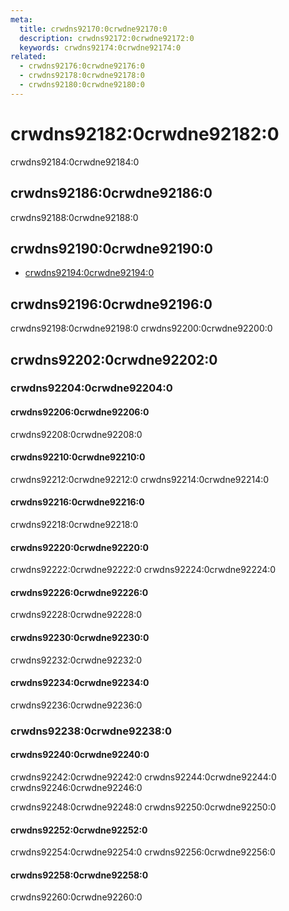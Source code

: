 ```yaml
---
meta:
  title: crwdns92170:0crwdne92170:0
  description: crwdns92172:0crwdne92172:0
  keywords: crwdns92174:0crwdne92174:0
related:
  - crwdns92176:0crwdne92176:0
  - crwdns92178:0crwdne92178:0
  - crwdns92180:0crwdne92180:0
---
```


# crwdns92182:0crwdne92182:0

crwdns92184:0crwdne92184:0

<entry-ad />

## crwdns92186:0crwdne92186:0

crwdns92188:0crwdne92188:0

<example file="v-date-picker-month/usage" />

## crwdns92190:0crwdne92190:0

- [crwdns92194:0crwdne92194:0](crwdns92192:0crwdne92192:0)

## crwdns92196:0crwdne92196:0

<alert type="warning">
  crwdns92198:0crwdne92198:0 crwdns92200:0crwdne92200:0
</alert>

## crwdns92202:0crwdne92202:0

### crwdns92204:0crwdne92204:0

#### crwdns92206:0crwdne92206:0

crwdns92208:0crwdne92208:0

<example file="v-date-picker-month/prop-allowed-months" />

#### crwdns92210:0crwdne92210:0

crwdns92212:0crwdne92212:0 crwdns92214:0crwdne92214:0

<example file="v-date-picker-month/prop-colors" />

#### crwdns92216:0crwdne92216:0

crwdns92218:0crwdne92218:0

<example file="v-date-picker-month/prop-icons" />

#### crwdns92220:0crwdne92220:0

crwdns92222:0crwdne92222:0 crwdns92224:0crwdne92224:0

<example file="v-date-picker-month/prop-multiple" />

#### crwdns92226:0crwdne92226:0

crwdns92228:0crwdne92228:0

<example file="v-date-picker-month/prop-readonly" />

#### crwdns92230:0crwdne92230:0

crwdns92232:0crwdne92232:0

<example file="v-date-picker-month/prop-show-current" />

#### crwdns92234:0crwdne92234:0

crwdns92236:0crwdne92236:0

<example file="v-date-picker-month/prop-width" />

### crwdns92238:0crwdne92238:0

#### crwdns92240:0crwdne92240:0

crwdns92242:0crwdne92242:0 crwdns92244:0crwdne92244:0 crwdns92246:0crwdne92246:0

crwdns92248:0crwdne92248:0 crwdns92250:0crwdne92250:0

<example file="v-date-picker-month/misc-dialog-and-menu" />

#### crwdns92252:0crwdne92252:0

crwdns92254:0crwdne92254:0 crwdns92256:0crwdne92256:0

<example file="v-date-picker-month/misc-internationalization" />

#### crwdns92258:0crwdne92258:0

crwdns92260:0crwdne92260:0

<example file="v-date-picker-month/misc-orientation" />

<backmatter />
